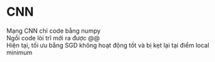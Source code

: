 # CNN
Mạng CNN chỉ code bằng numpy  
Ngồi code lòi trĩ mới ra được @@  
Hiện tại, tối ưu bằng SGD không hoạt động tốt và bị kẹt lại tại điểm local minimum  

